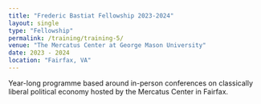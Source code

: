 ```yaml
---
title: "Frederic Bastiat Fellowship 2023-2024"
layout: single
type: "Fellowship"
permalink: /training/training-5/
venue: "The Mercatus Center at George Mason University"
date: 2023 - 2024
location: "Fairfax, VA"
---
```


Year-long programme based around in-person conferences on classically liberal political economy hosted by the Mercatus Center in Fairfax.
